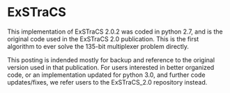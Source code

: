 # ExSTraCS

This implementation of ExSTraCS 2.0.2 was coded in python 2.7, and is the original code used in the ExSTraCS 2.0 publication.  This is the first algorithm to ever solve the 135-bit multiplexer problem directly.  

This posting is indended mostly for backup and reference to the original version used in that publication.  For users interested in better organized code, or an implementation updated for python 3.0, and further code updates/fixes, we refer users to the ExSTraCS_2.0 repository instead.
